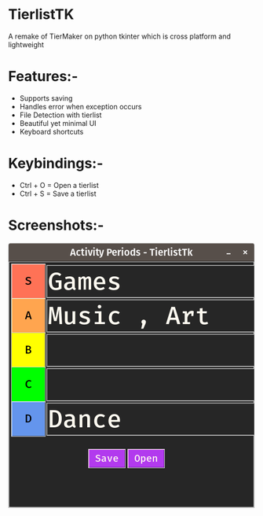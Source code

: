 # TierlistTK
A remake of TierMaker on python tkinter which is cross platform and lightweight

# Features:-

- Supports saving
- Handles error when exception occurs
- File Detection with tierlist
- Beautiful yet minimal UI
- Keyboard shortcuts

# Keybindings:-

- Ctrl + O = Open a tierlist
- Ctrl + S = Save a tierlist

# Screenshots:-
![master](img/TierlistTK.png)
